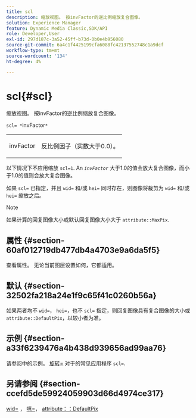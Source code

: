 ```yaml
---
title: scl
description: 缩放视图。 按invFactor的逆比例缩放复合图像。
solution: Experience Manager
feature: Dynamic Media Classic,SDK/API
role: Developer,User
exl-id: 297d187c-3a52-45ff-b73d-0b0e4b956080
source-git-commit: 6a4c1f4425199cfa6088fc42137552748c1a9dcf
workflow-type: tm+mt
source-wordcount: '134'
ht-degree: 4%

---
```


# scl{#scl}

缩放视图。 按invFactor的逆比例缩放复合图像。

`scl= *`invFactor`*`

<table id="simpletable_A09F5EECAC2B4E0F8633D71C6AD36D8D"> 
 <tr class="strow"> 
  <td class="stentry"> <p><span class="varname"> invFactor</span> </p> </td> 
  <td class="stentry"> <p>反比例因子（实数大于0.0）。 </p></td> 
 </tr> 
</table>

以下情况下不应用缩放 `scl=1`. An *`invFactor`* 大于1.0的值会放大复合图像，而小于1.0的值则会放大复合图像。

如果 `scl=` 已指定，并且 `wid=` 和/或 `hei=` 同时存在，则图像将裁剪为 `wid=` 和/或 `hei=` 缩放之后。

>[!NOTE]
>
>如果计算的回复图像大小或默认回复图像大小大于 `attribute::MaxPix`.

## 属性 {#section-60af012719db477db4a4703e9a6da5f5}

查看属性。 无论当前图层设置如何，它都适用。

## 默认 {#section-32502fa218a24e1f9c65f41c0260b56a}

如果两者均不 `wid=`， `hei=`，也不 `scl=` 指定，则回复图像具有复合图像的大小或 `attribute::DefaultPix`，以较小者为准。

## 示例 {#section-a33f6239476a4b438d939656ad99aa76}

请参阅中的示例。 [旋转=](../../../../../is-api/http-ref/image-serving-api-ref/c-http-protocol-reference/c-command-reference/r-rotate.md#reference-12abb086635546ec9ec2e1a793dc1096) 对于的常见应用程序 `scl=`.

## 另请参阅 {#section-ccefd5de59924059903d66d4974ce317}

[wid=](../../../../../is-api/http-ref/image-serving-api-ref/c-http-protocol-reference/c-command-reference/r-is-http-wid.md#reference-bfeadcb67bf4485f851eb21345527e47) ， [嘻=](../../../../../is-api/http-ref/image-serving-api-ref/c-http-protocol-reference/c-command-reference/r-is-http-hei.md#reference-6d6f556ccc0e4b98a815e8a5c1944a96)， [attribute：：DefaultPix](../../../../../is-api/image-catalog/image-serving-api-ref/c-image-catalog-reference/c-attributes-reference/r-defaultpix.md#reference-996b2c22b30f4fd9b970c84063306df1)
